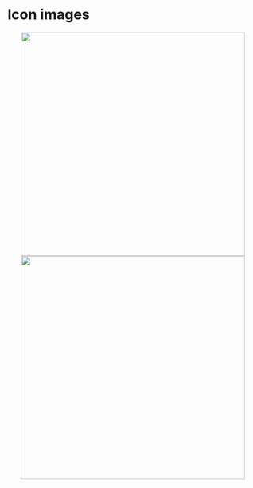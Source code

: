 # Icon images

<p align="center">
<img width="450" src="https://raw.githubusercontent.com/shinokada/svelte-cssgg-icons/main/static/images/svelte-cssgg-icons-color.webp" />
<img width="450" src="https://raw.githubusercontent.com/shinokada/svelte-cssgg-icons/main/static/images/svelte-cssgg-icons.webp" />
</p>
